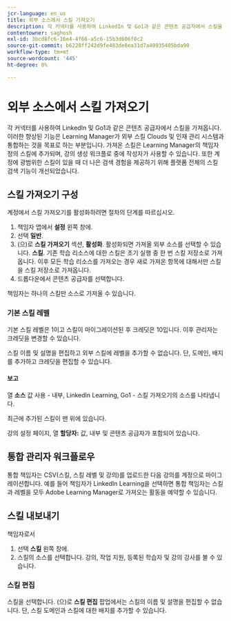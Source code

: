 ```yaml
---
jcr-language: en_us
title: 외부 소스에서 스킬 가져오기
description: 각 커넥터를 사용하여 LinkedIn 및 Go1과 같은 콘텐츠 공급자에서 스킬을 가져옵니다.  가져온 스킬은 Learning Manager의 책임자 정의 스킬에 추가되며, 강의 생성 워크플로 중에 작성자가 사용할 수 있습니다.
contentowner: saghosh
exl-id: 3bcd8fc6-16e4-4f66-a5c6-15b3d606f0c2
source-git-commit: b6228ff242d9fe483de8ea31d7a40935405bda90
workflow-type: tm+mt
source-wordcount: '445'
ht-degree: 0%

---
```


# 외부 소스에서 스킬 가져오기

각 커넥터를 사용하여 LinkedIn 및 Go1과 같은 콘텐츠 공급자에서 스킬을 가져옵니다. 이러한 향상된 기능은 Learning Manager가 외부 스킬 Clouds 및 인재 관리 시스템과 통합하는 것을 목표로 하는 부분입니다. 가져온 스킬은 Learning Manager의 책임자 정의 스킬에 추가되며, 강의 생성 워크플로 중에 작성자가 사용할 수 있습니다. 또한 계정에 광범위한 스킬이 있을 때 더 나은 검색 경험을 제공하기 위해 플랫폼 전체의 스킬 검색 기능이 개선되었습니다.

## 스킬 가져오기 구성

계정에서 스킬 가져오기를 활성화하려면 절차의 단계를 따르십시오.

1. 책임자 앱에서 **설정** 왼쪽 창에.
1. 선택 **일반**.
1. (으)로 **스킬 가져오기** 섹션, **활성화**. 활성화되면 가져올 외부 소스를 선택할 수 있습니다. **스킬**. 기존 학습 리소스에 대한 스킬은 초기 실행 중 한 번 스킬 저장소로 가져옵니다. 이후 모든 학습 리소스를 가져오는 경우 새로 가져온 항목에 대해서만 스킬을 스킬 저장소로 가져옵니다.
1. 드롭다운에서 콘텐츠 공급자를 선택합니다.

책임자는 하나의 스킬만 소스로 가져올 수 있습니다.

### 기본 스킬 레벨

기본 스킬 레벨은 1이고 스킬이 마이그레이션된 후 크레딧은 10입니다. 이후 관리자는 크레딧을 변경할 수 있습니다.

스킬 이름 및 설명을 편집하고 외부 스킬에 레벨을 추가할 수 없습니다. 단, 도메인, 배지를 추가하고 크레딧을 편집할 수 있습니다.

#### 보고

열 **소스** 값 사용 - 내부, LinkedIn Learning, Go1 - 스킬 가져오기의 소스를 나타냅니다.

최근에 추가된 스킬이 맨 위에 있습니다.

강의 설정 페이지, 열 **할당자:** 값, 내부 및 콘텐츠 공급자가 포함되어 있습니다.


## 통합 관리자 워크플로우

통합 책임자는 CSV(스킬, 스킬 레벨 및 강의)를 업로드한 다음 강의를 계정으로 마이그레이션합니다. 예를 들어 책임자가 LinkedIn Learning을 선택하면 통합 책임자는 스킬과 레벨을 모두 Adobe Learning Manager로 가져오는 활동을 예약할 수 있습니다.

## 스킬 내보내기

책임자로서

1. 선택 **스킬** 왼쪽 창에.
1. 스킬의 소스를 선택합니다. 강의, 작업 지원, 등록된 학습자 및 강의 강사를 볼 수 있습니다.

### 스킬 편집

스킬을 선택합니다. (으)로 **스킬 편집** 팝업에서는 스킬의 이름 및 설명을 편집할 수 없습니다. 단, 스킬 도메인과 스킬에 대한 배지를 추가할 수 있습니다.
